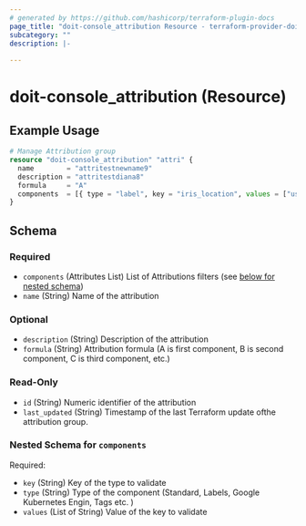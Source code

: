 ```yaml
---
# generated by https://github.com/hashicorp/terraform-plugin-docs
page_title: "doit-console_attribution Resource - terraform-provider-doit-console"
subcategory: ""
description: |-
  
---
```


# doit-console_attribution (Resource)



## Example Usage

```terraform
# Manage Attribution group
resource "doit-console_attribution" "attri" {
  name        = "attritestnewname9"
  description = "attritestdiana8"
  formula     = "A"
  components  = [{ type = "label", key = "iris_location", values = ["us"] }]
}
```

<!-- schema generated by tfplugindocs -->
## Schema

### Required

- `components` (Attributes List) List of Attributions filters (see [below for nested schema](#nestedatt--components))
- `name` (String) Name of the attribution

### Optional

- `description` (String) Description of the attribution
- `formula` (String) Attribution formula (A is first component, B is second component, C is third component, etc.)

### Read-Only

- `id` (String) Numeric identifier of the attribution
- `last_updated` (String) Timestamp of the last Terraform update ofthe attribution group.

<a id="nestedatt--components"></a>
### Nested Schema for `components`

Required:

- `key` (String) Key of the type to validate
- `type` (String) Type of the component (Standard, Labels, Google Kubernetes Engin, Tags etc. )
- `values` (List of String) Value of the key to validate
